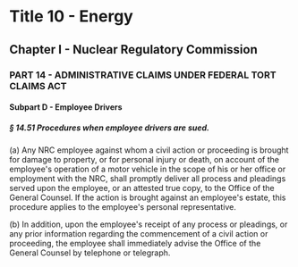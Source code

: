 
# Title 10 - Energy
## Chapter I - Nuclear Regulatory Commission
### PART 14 - ADMINISTRATIVE CLAIMS UNDER FEDERAL TORT CLAIMS ACT
#### Subpart D - Employee Drivers
##### § 14.51 Procedures when employee drivers are sued.

(a) Any NRC employee against whom a civil action or proceeding is brought for damage to property, or for personal injury or death, on account of the employee's operation of a motor vehicle in the scope of his or her office or employment with the NRC, shall promptly deliver all process and pleadings served upon the employee, or an attested true copy, to the Office of the General Counsel. If the action is brought against an employee's estate, this procedure applies to the employee's personal representative.

(b) In addition, upon the employee's receipt of any process or pleadings, or any prior information regarding the commencement of a civil action or proceeding, the employee shall immediately advise the Office of the General Counsel by telephone or telegraph.
